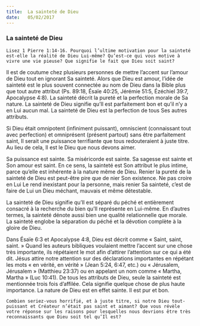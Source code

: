 ```yaml
---
title:  La sainteté de Dieu
date:   05/02/2017
---
```


### La sainteté de Dieu 

`Lisez 1 Pierre 1:14-16. Pourquoi l’ultime motivation pour la sainteté est-elle la réalité de Dieu Lui-même? Qu’est-ce qui vous motive à vivre une vie pieuse? Que signifie le fait que Dieu soit saint?` 

Il est de coutume chez plusieurs personnes de mettre l’accent sur l’amour de Dieu tout en ignorant Sa sainteté. Alors que Dieu est amour, l’idée de sainteté est le plus souvent connectée au nom de Dieu dans la Bible plus que tout autre attribut (Ps. 89:18, Ésaïe 40:25, Jérémie 51:5, Ézéchiel 39:7, Apocalypse 4:8). La sainteté décrit la pureté et la perfection morale de Sa nature. La sainteté de Dieu signifie qu’Il est parfaitement bon et qu’il n’y a en Lui aucun mal. La sainteté de Dieu est la perfection de tous Ses autres attributs. 

Si Dieu était omnipotent (infiniment puissant), omniscient (connaissant tout avec perfection) et omniprésent (présent partout) sans être parfaitement saint, Il serait une puissance terrifiante que tous redouteraient à juste titre. Au lieu de cela, Il est le Dieu que nous devons aimer. 

Sa puissance est sainte. Sa miséricorde est sainte. Sa sagesse est sainte et Son amour est saint. En ce sens, la sainteté est Son attribut le plus intime, parce qu’elle est inhérente à la nature même de Dieu. Renier la pureté de la sainteté de Dieu est peut-être pire que de nier Son existence. Ne pas croire en Lui Le rend inexistant pour la personne, mais renier Sa sainteté, c’est de faire de Lui un Dieu méchant, mauvais et même détestable. 

La sainteté de Dieu signifie qu’Il est séparé du péché et entièrement consacré à la recherche du bien qu’Il représente en Lui-même. En d’autres termes, la sainteté dénote aussi bien une qualité relationnelle que morale. La sainteté englobe la séparation du péché et la dévotion complète à la gloire de Dieu.

Dans Ésaïe 6:3 et Apocalypse 4:8, Dieu est décrit comme « Saint, saint, saint. » Quand les auteurs bibliques voulaient mettre l’accent sur une chose très importante, ils répétaient le mot afin d’attirer l’attention sur ce qui a été dit. Jésus attire notre attention sur des déclarations importantes en répétant les mots « en vérité, en vérité » (Jean 5:24, 6:47, etc.) ou « Jérusalem, Jérusalem » (Matthieu 23:37) ou en appelant un nom comme « Martha, Martha » (Luc 10:41). De tous les attributs de Dieu, seule la sainteté est mentionnée trois fois d’affilée. Cela signifie quelque chose de plus haute importance. La nature de Dieu est en effet sainte. Il est pur et bon. 

`Combien seriez-vous horrifié, et à juste titre, si notre Dieu tout-puissant et Créateur n’était pas saint et aimant? Que vous révèle votre réponse sur les raisons pour lesquelles nous devrions être très reconnaissants que Dieu soit tel qu’Il est?` 